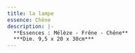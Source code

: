 ```yaml
---
title: la lampe
essence: Chêne
description: |-
  **Essences : Mélèze - Frêne - Chêne**
  ***Dim. 9,5 x 20 x 30cm***
---  
```

